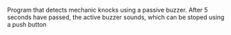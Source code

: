   Program that detects mechanic knocks using a passive buzzer. After 5 seconds have passed, the active buzzer sounds, which can be stoped using a push button

